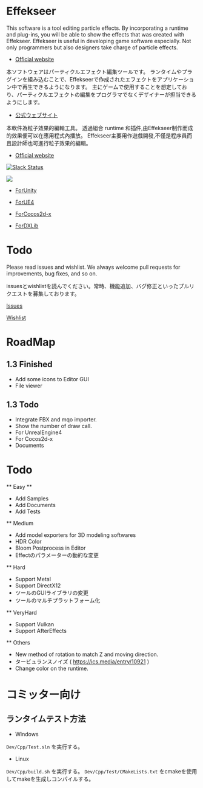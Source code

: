 ﻿Effekseer
=========
This software is a tool editing particle effects.
By incorporating a runtime and plug-ins, you will be able to show the effects that was created with Effekseer.
Effekseer is useful in developing game software especially. Not only programmers but also designers take charge of particle effects.

* [Official website](http://effekseer.github.io/en/)

本ソフトウェアはパーティクルエフェクト編集ツールです。
ランタイムやプラグインを組み込むことで、Effekseerで作成されたエフェクトをアプリケーション中で再生できるようになります。
主にゲームで使用することを想定しており、パーティクルエフェクトの編集をプログラマでなくデザイナーが担当できるようにします。

* [公式ウェブサイト](http://effekseer.github.io/jp/)

本軟件為粒子效果的編輯工具。
透過組合 runtime 和插件,由Effekseer制作而成的效果便可以在應用程式內播放。
Effekseer主要用作遊戲開發,不僅是程序員而且設計師也可進行粒子效果的編輯。

* [Official website](http://effekseer.github.io/en/)

[![Slack Status](https://effekseer-slackin.herokuapp.com/badge.svg)](https://effekseer-slackin.herokuapp.com/)

[![](http://img.youtube.com/vi/WwNX9TO7guA/0.jpg)](https://www.youtube.com/watch?v=WwNX9TO7guA)

* [ForUnity](https://github.com/effekseer/EffekseerForUnity)

* [ForUE4](https://github.com/effekseer/EffekseerForUE4)

* [ForCocos2d-x](https://github.com/effekseer/EffekseerForCocos2d-x)

* [ForDXLib](https://github.com/effekseer/EffekseerForDXLib)

Todo
=========

Please read issues and wishlist. We always welcome pull requests for improvements, bug fixes, and so on.

issuesとwishlistを読んでください。常時、機能追加、バグ修正といったプルリクエストを募集しております。

[Issues](https://github.com/effekseer/Effekseer/issues)

[Wishlist](https://trello.com/b/APLk8e6V/effekseer-wishlist)

# RoadMap

## 1.3 Finished
* Add some icons to Editor GUI
* File viewer

## 1.3 Todo
* Integrate FBX and mqo importer.
* Show the number of draw call.
* For UnrealEngine4
* For Cocos2d-x
* Documents

# Todo

** Easy **
* Add Samples
* Add Documents
* Add Tests

** Medium
* Add model exporters for 3D modeling softwares
* HDR Color
* Bloom Postprocess in Editor
* Effectのパラメーターの動的な変更

** Hard
* Support Metal
* Support DirectX12
* ツールのGUIライブラリの変更
* ツールのマルチプラットフォーム化

** VeryHard
* Support Vulkan
* Support AfterEffects

** Others
* New method of rotation to match Z and moving direction.
* タービュランスノイズ ( https://ics.media/entry/10921 )
* Change color on the runtime.

# コミッター向け

## ランタイムテスト方法

* Windows

```Dev/Cpp/Test.sln``` を実行する。

* Linux

```Dev/Cpp/build.sh``` を実行する。
```Dev/Cpp/Test/CMakeLists.txt``` をcmakeを使用してmakeを生成しコンパイルする。

